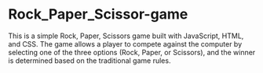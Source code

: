 # Rock_Paper_Scissor-game

This is a simple Rock, Paper, Scissors game built with JavaScript, HTML, and CSS. The game allows a player to compete against the computer by selecting one of the three options (Rock, Paper, or Scissors), and the winner is determined based on the traditional game rules.

